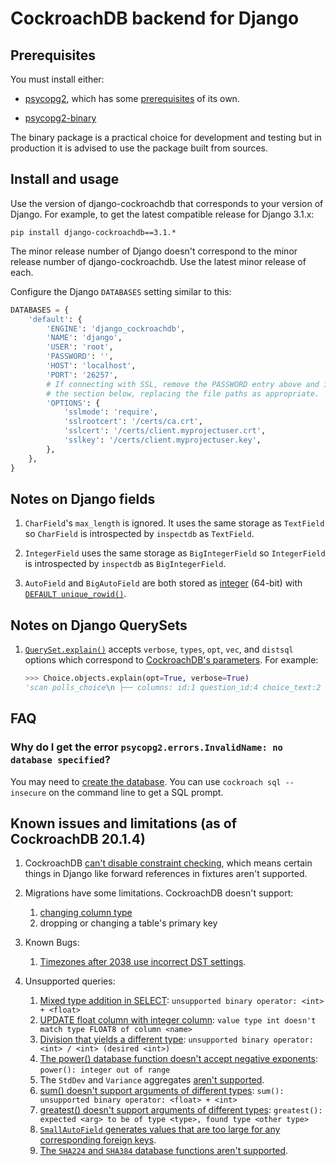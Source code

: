 # CockroachDB backend for Django

## Prerequisites

You must install either:

* [psycopg2](https://pypi.org/project/psycopg2/), which has some
  [prerequisites](https://www.psycopg.org/docs/install.html#prerequisites) of
  its own.

* [psycopg2-binary](https://pypi.org/project/psycopg2-binary/)

The binary package is a practical choice for development and testing but in
production it is advised to use the package built from sources.

## Install and usage

Use the version of django-cockroachdb that corresponds to your version of
Django. For example, to get the latest compatible release for Django 3.1.x:

`pip install django-cockroachdb==3.1.*`

The minor release number of Django doesn't correspond to the minor release
number of django-cockroachdb. Use the latest minor release of each.

Configure the Django `DATABASES` setting similar to this:

```python
DATABASES = {
    'default': {
        'ENGINE': 'django_cockroachdb',
        'NAME': 'django',
        'USER': 'root',
        'PASSWORD': '',
        'HOST': 'localhost',
        'PORT': '26257',
        # If connecting with SSL, remove the PASSWORD entry above and include
        # the section below, replacing the file paths as appropriate.
        'OPTIONS': {
            'sslmode': 'require',
            'sslrootcert': '/certs/ca.crt',
            'sslcert': '/certs/client.myprojectuser.crt',
            'sslkey': '/certs/client.myprojectuser.key',
        },
    },
}
```

## Notes on Django fields

1. `CharField`'s `max_length` is ignored. It uses the same storage as
   `TextField` so `CharField` is introspected by `inspectdb` as `TextField`.

2. `IntegerField` uses the same storage as `BigIntegerField` so `IntegerField`
   is introspected by `inspectdb` as `BigIntegerField`.

3. `AutoField` and `BigAutoField` are both stored as
   [integer](https://www.cockroachlabs.com/docs/stable/int.html) (64-bit) with
   [`DEFAULT unique_rowid()`](https://www.cockroachlabs.com/docs/stable/functions-and-operators.html#id-generation-functions).

## Notes on Django QuerySets

1. [`QuerySet.explain()`](https://docs.djangoproject.com/en/stable/ref/models/querysets/#explain)
   accepts `verbose`, `types`, `opt`, `vec`, and `distsql` options which
   correspond to [CockroachDB's parameters](https://www.cockroachlabs.com/docs/stable/explain.html#parameters).
   For example:

    ```python
    >>> Choice.objects.explain(opt=True, verbose=True)
    'scan polls_choice\n ├── columns: id:1 question_id:4 choice_text:2 votes:3\n ├── stats: [rows=1]\n ├── cost: 1.1\n ├── key: (1)\n ├── fd: (1)-->(2-4)\n └── prune: (1-4)'
    ```

## FAQ

### Why do I get the error ``psycopg2.errors.InvalidName: no database specified``?

You may need to [create the database](https://www.cockroachlabs.com/docs/stable/create-database.html).
You can use `cockroach sql --insecure` on the command line to get a SQL prompt.

## Known issues and limitations (as of CockroachDB 20.1.4)

1. CockroachDB [can't disable constraint checking](https://github.com/cockroachdb/cockroach/issues/19444),
   which means certain things in Django like forward references in fixtures
   aren't supported.

2. Migrations have some limitations. CockroachDB doesn't support:

   1. [changing column type](https://github.com/cockroachdb/cockroach/issues/9851)
   2. dropping or changing a table's primary key

3. Known Bugs:
   1. [Timezones after 2038 use incorrect DST settings](https://github.com/cockroachdb/django-cockroachdb/issues/124).

4. Unsupported queries:
   1. [Mixed type addition in SELECT](https://github.com/cockroachdb/django-cockroachdb/issues/19):
      `unsupported binary operator: <int> + <float>`
   2. [UPDATE float column with integer column](https://github.com/cockroachdb/django-cockroachdb/issues/20):
      `value type int doesn't match type FLOAT8 of column <name>`
   3. [Division that yields a different type](https://github.com/cockroachdb/django-cockroachdb/issues/21):
      `unsupported binary operator: <int> / <int> (desired <int>)`
   4. [The power() database function doesn't accept negative exponents](https://github.com/cockroachdb/django-cockroachdb/issues/22):
      `power(): integer out of range`
   5. The `StdDev` and `Variance` aggregates
      [aren't supported](https://github.com/cockroachdb/django-cockroachdb/issues/25).
   6. [sum() doesn't support arguments of different types](https://github.com/cockroachdb/django-cockroachdb/issues/73):
      `sum(): unsupported binary operator: <float> + <int>`
   7. [greatest() doesn't support arguments of different types](https://github.com/cockroachdb/django-cockroachdb/issues/74):
      `greatest(): expected <arg> to be of type <type>, found type <other type>`
   8. [`SmallAutoField` generates values that are too large for any corresponding foreign keys](https://github.com/cockroachdb/django-cockroachdb/issues/84).
   9. [The `SHA224` and `SHA384` database functions aren't supported](https://github.com/cockroachdb/django-cockroachdb/issues/81).
